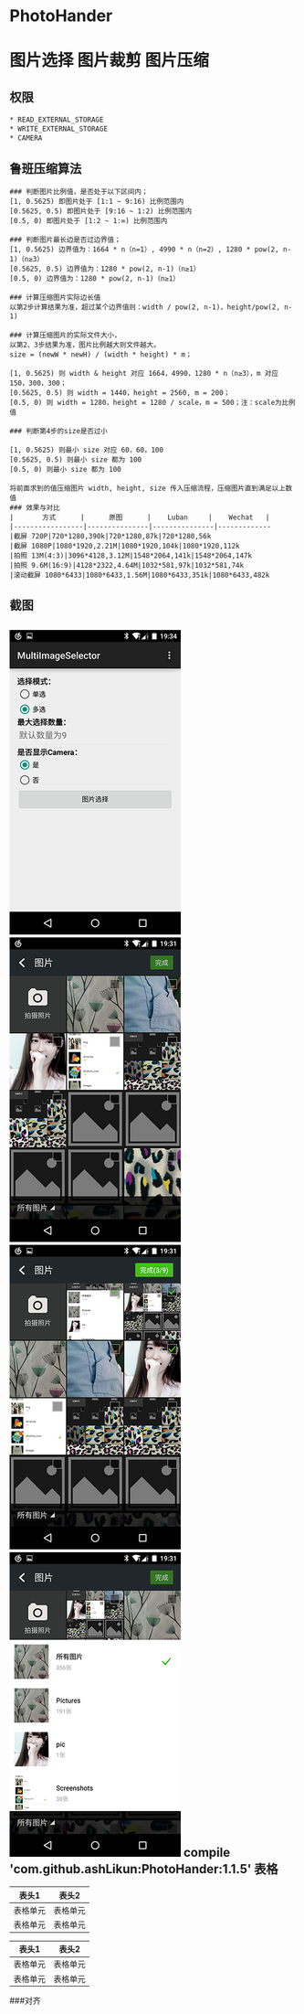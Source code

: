 # PhotoHander
# 图片选择  图片裁剪 图片压缩
## 权限
    * READ_EXTERNAL_STORAGE
    * WRITE_EXTERNAL_STORAGE
    * CAMERA
## 鲁班压缩算法
    ### 判断图片比例值，是否处于以下区间内；
    [1, 0.5625) 即图片处于 [1:1 ~ 9:16) 比例范围内
    [0.5625, 0.5) 即图片处于 [9:16 ~ 1:2) 比例范围内
    [0.5, 0) 即图片处于 [1:2 ~ 1:∞) 比例范围内

    ### 判断图片最长边是否过边界值；
    [1, 0.5625) 边界值为：1664 * n（n=1）, 4990 * n（n=2）, 1280 * pow(2, n-1)（n≥3）
    [0.5625, 0.5) 边界值为：1280 * pow(2, n-1)（n≥1）
    [0.5, 0) 边界值为：1280 * pow(2, n-1)（n≥1）

    ### 计算压缩图片实际边长值
    以第2步计算结果为准，超过某个边界值则：width / pow(2, n-1)，height/pow(2, n-1)

    ### 计算压缩图片的实际文件大小，
    以第2、3步结果为准，图片比例越大则文件越大。
    size = (newW * newH) / (width * height) * m；

    [1, 0.5625) 则 width & height 对应 1664，4990，1280 * n（n≥3），m 对应 150，300，300；
    [0.5625, 0.5) 则 width = 1440，height = 2560, m = 200；
    [0.5, 0) 则 width = 1280，height = 1280 / scale，m = 500；注：scale为比例值

    ### 判断第4步的size是否过小

    [1, 0.5625) 则最小 size 对应 60，60，100
    [0.5625, 0.5) 则最小 size 都为 100
    [0.5, 0) 则最小 size 都为 100

    将前面求到的值压缩图片 width, height, size 传入压缩流程，压缩图片直到满足以上数值
    ### 效果与对比
    |       方式      |      原图      |    Luban     |    Wechat   |
    |-----------------|---------------|---------------|-------------
    |截屏 720P|720*1280,390k|720*1280,87k|720*1280,56k
    |截屏 1080P|1080*1920,2.21M|1080*1920,104k|1080*1920,112k
    |拍照 13M(4:3)|3096*4128,3.12M|1548*2064,141k|1548*2064,147k
    |拍照 9.6M(16:9)|4128*2322,4.64M|1032*581,97k|1032*581,74k
    |滚动截屏 1080*6433|1080*6433,1.56M|1080*6433,351k|1080*6433,482k

## 截图
![Example1](art/example_1.png) ![Select1](art/select_1.png) ![Select2](art/select_2.png) ![Select3](art/select_3.png)
compile 'com.github.ashLikun:PhotoHander:1.1.5'
表格
--------

表头1  | 表头2
--------- | --------
表格单元  | 表格单元
表格单元  | 表格单元

| 表头1  | 表头2|
| ---------- | -----------|
| 表格单元   | 表格单元   |
| 表格单元   | 表格单元   |

###对齐